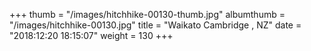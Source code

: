 +++
thumb = "/images/hitchhike-00130-thumb.jpg"
albumthumb = "/images/hitchhike-00130.jpg"
title = "Waikato Cambridge , NZ"
date = "2018:12:20 18:15:07"
weight = 130
+++
